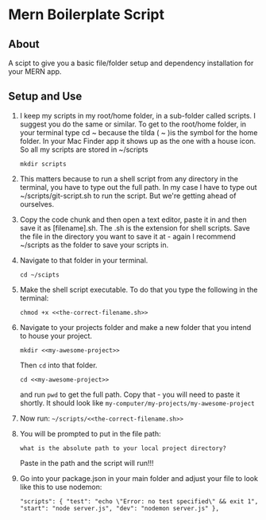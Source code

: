 # Mern Boilerplate Script

## About

A scipt to give you a basic file/folder setup and dependency installation for your MERN app.

## Setup and Use

1. I keep my scripts in my root/home folder, in a sub-folder called scripts. I suggest you do the same or similar. To get to the root/home folder, in your terminal type cd ~ because the tilda ( ~ )is the symbol for the home folder. In your Mac Finder app it shows up as the one with a house icon. So all my scripts are stored in ~/scripts

   `mkdir scripts`

2. This matters because to run a shell script from any directory in the terminal, you have to type out the full path. In my case I have to type out ~/scripts/git-script.sh to run the script. But we're getting ahead of ourselves.

3. Copy the code chunk and then open a text editor, paste it in and then save it as [filename].sh. The .sh is the extension for shell scripts. Save the file in the directory you want to save it at - again I recommend ~/scripts as the folder to save your scripts in.

4. Navigate to that folder in your terminal.

   `cd ~/scipts`

5. Make the shell script executable. To do that you type the following in the terminal:

   `chmod +x <<the-correct-filename.sh>>`

6. Navigate to your projects folder and make a new folder that you intend to house your project. 
   
   `mkdir <<my-awesome-project>>`
   
   Then `cd` into that folder.
   
   `cd <<my-awesome-project>>`
   
   and run `pwd` to get the full path. Copy that - you will need to paste it shortly. It should look like `my-computer/my-projects/my-awesome-project`

7. Now run: `~/scripts/<<the-correct-filename.sh>>`

8. You will be prompted to put in the file path:

   `what is the absolute path to your local project directory?`

   Paste in the path and the script will run!!!
   
9. Go into your package.json in your main folder and adjust your file to look like this to use nodemon:

    `"scripts": {
         "test": "echo \"Error: no test specified\" && exit 1",
         "start": "node server.js",
         "dev": "nodemon server.js"
     },`

